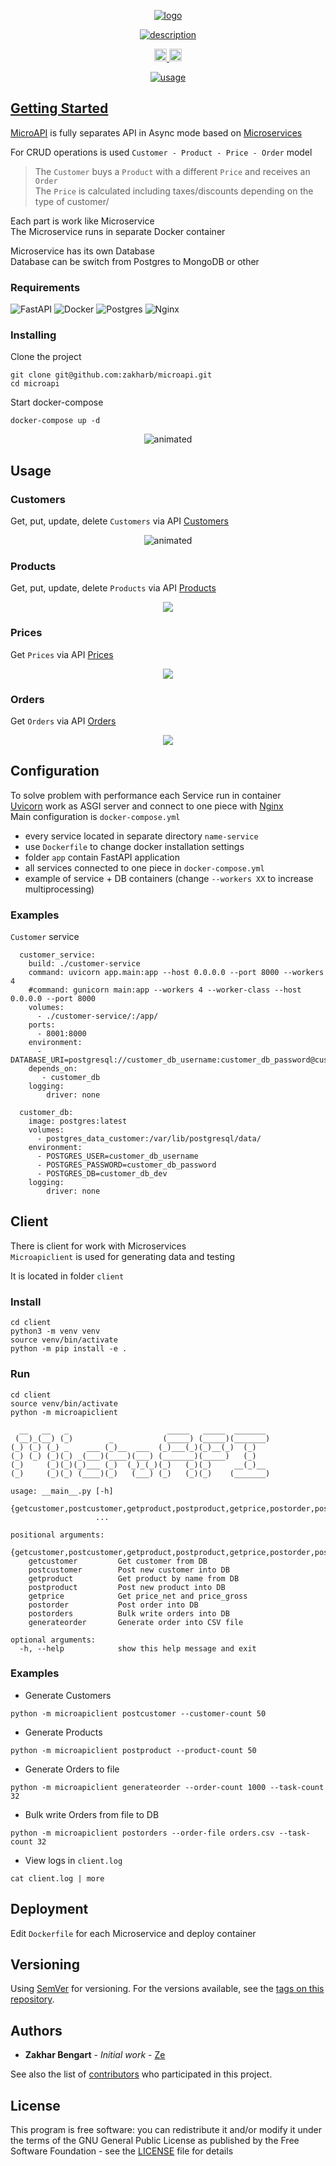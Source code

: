 <p align="center">
  <a href="https://www.linkedin.com/in/zakharb/microapi">
  <img src="img/logo.png" alt="logo" />
</p>

<p align="center">

<a href="https://git.io/typing-svg">
  <img src="https://readme-typing-svg.herokuapp.com?font=Fira+Code&weight=600&size=30&pause=1000&color=05998B&center=true&width=500&lines=++Microservice+architecture;+with+FastAPI+and+Docker" alt="description" />
</p>

<p align="center">
  <img src="https://img.shields.io/badge/version-1.1-blue" height="20"/>
  <img src="https://img.shields.io/badge/python-3.11-blue" height="20"/>
</p>


<p align="center">
  <img src="img/usage.gif" alt="usage" />
</p>


## Getting Started

[MicroAPI](https://github.com/zakharb/microapi) is fully separates API in Async mode based on [Microservices](https://en.wikipedia.org/wiki/Microservices)   

For CRUD operations is used `Customer - Product - Price - Order` model  

> The `Customer` buys a `Product` with a different `Price` and receives an `Order`  
> The `Price` is calculated including taxes/discounts depending on the type of customer/  

Each part is work like Microservice  
The Microservice runs in separate Docker container   

Microservice has its own Database  
Database can be switch from Postgres to MongoDB or other  


### Requirements

![FastAPI](https://img.shields.io/badge/FastAPI-005571?style=for-the-badge&logo=fastapi)
![Docker](https://img.shields.io/badge/docker-%230db7ed.svg?style=for-the-badge&logo=docker&logoColor=white)
![Postgres](https://img.shields.io/badge/postgres-%23316192.svg?style=for-the-badge&logo=postgresql&logoColor=white)
![Nginx](https://img.shields.io/badge/nginx-%23009639.svg?style=for-the-badge&logo=nginx&logoColor=white)

### Installing

Clone the project

```
git clone git@github.com:zakharb/microapi.git
cd microapi
```

Start docker-compose

```
docker-compose up -d
```

<p align="center">
  <img src="img/install.gif" alt="animated" />
</p>

## Usage  

### Customers  
Get, put, update, delete `Customers` via API [Customers](http://localhost:8080/api/v1/customers/docs)    
<p align="center">
  <img src="img/customers.gif" alt="animated" />
</p>

### Products    
Get, put, update, delete `Products` via API [Products](http://localhost:8080/api/v1/products/docs)  
<p align="center">
  <img src="img/products.png" />
</p>

### Prices    
Get `Prices` via API [Prices](http://localhost:8080/api/v1/prices/docs)  
<p align="center">
  <img src="img/prices.png" />
</p>

### Orders    
Get `Orders` via API [Orders](http://localhost:8080/api/v1/orders/docs)  
<p align="center">
  <img src="img/orders.png" />
</p>


## Configuration  
</a>  

To solve problem with performance each Service run in container  
[Uvicorn]((https://www.uvicorn.org/)) work as ASGI server and connect to one piece with [Nginx](https://www.nginx.com/)  
Main configuration is `docker-compose.yml`  

- every service located in separate directory `name-service`  
- use `Dockerfile` to change docker installation settings  
- folder `app` contain FastAPI application  
- all services connected to one piece in `docker-compose.yml`  
- example of service + DB containers (change `--workers XX` to increase multiprocessing)  

### Examples  
`Customer` service
```
  customer_service:
    build: ./customer-service
    command: uvicorn app.main:app --host 0.0.0.0 --port 8000 --workers 4
    #command: gunicorn main:app --workers 4 --worker-class --host 0.0.0.0 --port 8000
    volumes:
      - ./customer-service/:/app/
    ports:
      - 8001:8000
    environment:
      - DATABASE_URI=postgresql://customer_db_username:customer_db_password@customer_db/customer_db_dev
    depends_on:
       - customer_db
    logging:
        driver: none 
  
  customer_db:
    image: postgres:latest
    volumes:
      - postgres_data_customer:/var/lib/postgresql/data/
    environment:
      - POSTGRES_USER=customer_db_username
      - POSTGRES_PASSWORD=customer_db_password
      - POSTGRES_DB=customer_db_dev
    logging:
        driver: none 
```


## Client  
There is client for work with Microservices  
`Microapiclient` is used for generating data and testing

It is located in folder `client`

### Install  
```
cd client
python3 -m venv venv
source venv/bin/activate 
python -m pip install -e .
```

### Run
```
cd client
source venv/bin/activate 
python -m microapiclient

  __   __   _                      _____   _____  _______ 
 (__)_(__) (_)        _           (_____) (_____)(_______)
(_) (_) (_) _    ___ (_)__  ___  (_)___(_)(_)__(_)  (_)   
(_) (_) (_)(_) _(___)(____)(___) (_______)(_____)   (_)   
(_)     (_)(_)(_)___ (_)  (_)_(_)(_)   (_)(_)     __(_)__ 
(_)     (_)(_) (____)(_)   (___) (_)   (_)(_)    (_______)

usage: __main__.py [-h]
                   {getcustomer,postcustomer,getproduct,postproduct,getprice,postorder,postorders,generateorder}
                   ...

positional arguments:
  {getcustomer,postcustomer,getproduct,postproduct,getprice,postorder,postorders,generateorder}
    getcustomer         Get customer from DB
    postcustomer        Post new customer into DB
    getproduct          Get product by name from DB
    postproduct         Post new product into DB
    getprice            Get price_net and price_gross
    postorder           Post order into DB
    postorders          Bulk write orders into DB
    generateorder       Generate order into CSV file

optional arguments:
  -h, --help            show this help message and exit

```

### Examples  

- Generate Customers  
```
python -m microapiclient postcustomer --customer-count 50
```  
- Generate Products   
```
python -m microapiclient postproduct --product-count 50
```  
- Generate Orders to file  
```
python -m microapiclient generateorder --order-count 1000 --task-count 32
```  
- Bulk write Orders from file to DB  
```
python -m microapiclient postorders --order-file orders.csv --task-count 32
```  
- View logs in `client.log`  
```
cat client.log | more
```

## Deployment

Edit `Dockerfile` for each Microservice and deploy container

## Versioning

Using [SemVer](http://semver.org/) for versioning. For the versions available, see the [tags on this repository](https://github.com/zakharb/microapi/tags). 

## Authors

* **Zakhar Bengart** - *Initial work* - [Ze](https://github.com/zakharb)

See also the list of [contributors](https://github.com/zakharb/microapi/contributors) who participated in this project.

## License

This program is free software: you can redistribute it and/or modify it under the terms of the GNU General Public License as published by the Free Software Foundation - see the [LICENSE](LICENSE) file for details
